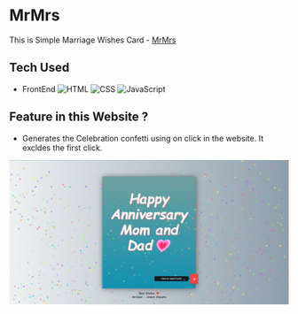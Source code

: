 # MrMrs

This is Simple Marriage Wishes Card - [MrMrs]()

## Tech Used
- FrontEnd
![HTML](https://img.shields.io/badge/frontend-html-orange.svg?logo=html5&style=flat-square) 
![CSS](https://img.shields.io/badge/frontend-css-yellowgreen.svg?logo=css3&style=flat-square)
![JavaScript](https://img.shields.io/badge/frontend-javascript-yellow.svg?logo=javascript&style=flat-square)

## Feature in this Website ?
- Generates the Celebration confetti using on click in the website. It excldes the first click.

![MrMrs](Preview.png)
